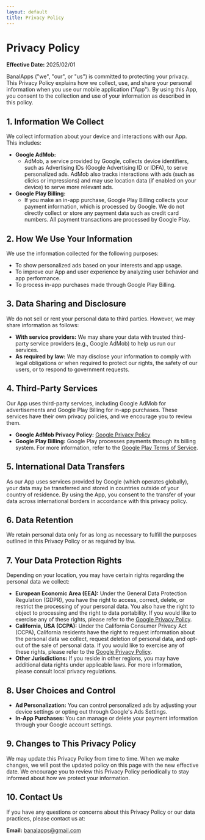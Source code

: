```yaml
---
layout: default
title: Privacy Policy
---
```


# Privacy Policy
**Effective Date:** 2025/02/01

BanalApps ("we", "our", or "us") is committed to protecting your privacy. This Privacy Policy explains how we collect, use, and share your personal information when you use our mobile application ("App"). By using this App, you consent to the collection and use of your information as described in this policy.

## 1. Information We Collect
We collect information about your device and interactions with our App. This includes:
- **Google AdMob:**
  - AdMob, a service provided by Google, collects device identifiers, such as Advertising IDs (Google Advertising ID or IDFA), to serve personalized ads. AdMob also tracks interactions with ads (such as clicks or impressions) and may use location data (if enabled on your device) to serve more relevant ads.
- **Google Play Billing:**
  - If you make an in-app purchase, Google Play Billing collects your payment information, which is processed by Google. We do not directly collect or store any payment data such as credit card numbers. All payment transactions are processed by Google Play.

## 2. How We Use Your Information
We use the information collected for the following purposes:
- To show personalized ads based on your interests and app usage.
- To improve our App and user experience by analyzing user behavior and app performance.
- To process in-app purchases made through Google Play Billing.

## 3. Data Sharing and Disclosure
We do not sell or rent your personal data to third parties. However, we may share information as follows:
- **With service providers:** We may share your data with trusted third-party service providers (e.g., Google AdMob) to help us run our services.
- **As required by law:** We may disclose your information to comply with legal obligations or when required to protect our rights, the safety of our users, or to respond to government requests.

## 4. Third-Party Services
Our App uses third-party services, including Google AdMob for advertisements and Google Play Billing for in-app purchases. These services have their own privacy policies, and we encourage you to review them.
- **Google AdMob Privacy Policy:** [Google Privacy Policy](https://policies.google.com/privacy)
- **Google Play Billing:** Google Play processes payments through its billing system. For more information, refer to the [Google Play Terms of Service](https://play.google.com/about/play-terms.html).

## 5. International Data Transfers
As our App uses services provided by Google (which operates globally), your data may be transferred and stored in countries outside of your country of residence. By using the App, you consent to the transfer of your data across international borders in accordance with this privacy policy.

## 6. Data Retention
We retain personal data only for as long as necessary to fulfill the purposes outlined in this Privacy Policy or as required by law.

## 7. Your Data Protection Rights
Depending on your location, you may have certain rights regarding the personal data we collect:
- **European Economic Area (EEA):** Under the General Data Protection Regulation (GDPR), you have the right to access, correct, delete, or restrict the processing of your personal data. You also have the right to object to processing and the right to data portability. If you would like to exercise any of these rights, please refer to the [Google Privacy Policy](https://policies.google.com/privacy#infodelete).
- **California, USA (CCPA):** Under the California Consumer Privacy Act (CCPA), California residents have the right to request information about the personal data we collect, request deletion of personal data, and opt-out of the sale of personal data. If you would like to exercise any of these rights, please refer to the [Google Privacy Policy](https://policies.google.com/privacy#infodelete).
- **Other Jurisdictions:** If you reside in other regions, you may have additional data rights under applicable laws. For more information, please consult local privacy regulations.

## 8. User Choices and Control
- **Ad Personalization:** You can control personalized ads by adjusting your device settings or opting out through Google's Ads Settings.
- **In-App Purchases:** You can manage or delete your payment information through your Google account settings.

## 9. Changes to This Privacy Policy
We may update this Privacy Policy from time to time. When we make changes, we will post the updated policy on this page with the new effective date. We encourage you to review this Privacy Policy periodically to stay informed about how we protect your information.

## 10. Contact Us
If you have any questions or concerns about this Privacy Policy or our data practices, please contact us at:

**Email:** [banalapps@gmail.com](mailto:banalapps@gmail.com)
